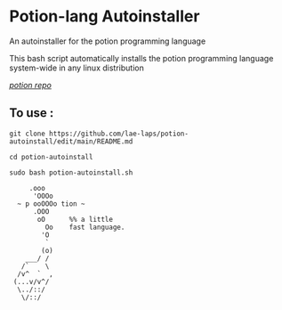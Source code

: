 # Potion-lang Autoinstaller
An autoinstaller for the potion programming language

This bash script automatically installs the potion programming language system-wide in any linux distribution

*[potion repo](https://github.com/perl11/potion)*

## To use : 
`git clone https://github.com/lae-laps/potion-autoinstall/edit/main/README.md`    

`cd potion-autoinstall`  

`sudo bash potion-autoinstall.sh`     

```
     .ooo
      'OOOo
  ~ p ooOOOo tion ~
      .OOO
       oO      %% a little
         Oo    fast language.
        'O
         `
        (o)
    ___/ /
   /`    \
  /v^  `  ,
 (...v/v^/
  \../::/
   \/::/
   ```
